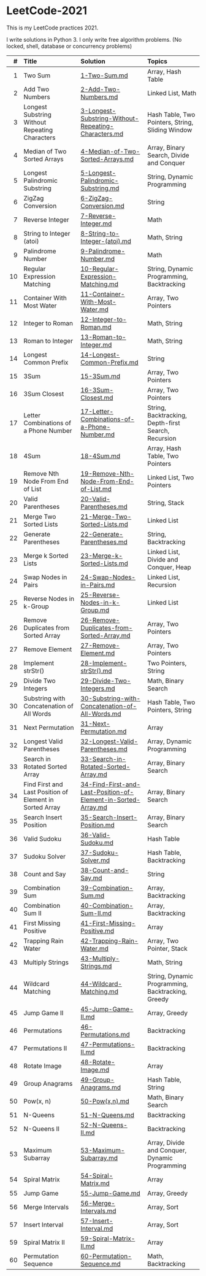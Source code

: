 # LeetCode-2021
This is my LeetCode practices 2021.

I write solutions in Python 3. I only write free algorithm problems. (No locked, shell, database or concurrency problems)

| # | Title | Solution | Topics |
|--:|:------|:---------|:-------|
| 1 | Two Sum | [1-Two-Sum.md](Solutions/1-Two-Sum.md) | Array, Hash Table |
| 2 | Add Two Numbers | [2-Add-Two-Numbers.md](Solutions/2-Add-Two-Numbers.md) | Linked List, Math |
| 3 | Longest Substring Without Repeating Characters | [3-Longest-Substring-Without-Repeating-Characters.md](Solutions/3-Longest-Substring-Without-Repeating-Characters.md) | Hash Table, Two Pointers, String, Sliding Window |
| 4 | Median of Two Sorted Arrays | [4-Median-of-Two-Sorted-Arrays.md](Solutions/4-Median-of-Two-Sorted-Arrays.md) | Array, Binary Search, Divide and Conquer |
| 5 | Longest Palindromic Substring | [5-Longest-Palindromic-Substring.md](Solutions/5-Longest-Palindromic-Substring.md) | String, Dynamic Programming |
| 6 | ZigZag Conversion | [6-ZigZag-Conversion.md](Solutions/6-ZigZag-Conversion.md) | String |
| 7 | Reverse Integer | [7-Reverse-Integer.md](Solutions/7-Reverse-Integer.md) | Math |
| 8 | String to Integer (atoi) | [8-String-to-Integer-(atoi).md](Solutions/8-String-to-Integer-(atoi).md) | Math, String |
| 9 | Palindrome Number | [9-Palindrome-Number.md](Solutions/9-Palindrome-Number.md) | Math |
| 10 | Regular Expression Matching | [10-Regular-Expression-Matching.md](Solutions/10-Regular-Expression-Matching.md) | String, Dynamic Programming, Backtracking |
| 11 | Container With Most Water | [11-Container-With-Most-Water.md](Solutions/11-Container-With-Most-Water.md) | Array, Two Pointers |
| 12 | Integer to Roman | [12-Integer-to-Roman.md](Solutions/12-Integer-to-Roman.md) | Math, String |
| 13 | Roman to Integer | [13-Roman-to-Integer.md](Solutions/13-Roman-to-Integer.md) | Math, String |
| 14 | Longest Common Prefix | [14-Longest-Common-Prefix.md](Solutions/14-Longest-Common-Prefix.md) | String |
| 15 | 3Sum | [15-3Sum.md](Solutions/15-3Sum.md) | Array, Two Pointers |
| 16 | 3Sum Closest | [16-3Sum-Closest.md](Solutions/16-3Sum-Closest.md) | Array, Two Pointers |
| 17 | Letter Combinations of a Phone Number | [17-Letter-Combinations-of-a-Phone-Number.md](Solutions/17-Letter-Combinations-of-a-Phone-Number.md) | String, Backtracking, Depth-first Search, Recursion |
| 18 | 4Sum | [18-4Sum.md](Solutions/18-4Sum.md) | Array, Hash Table, Two Pointers |
| 19 | Remove Nth Node From End of List | [19-Remove-Nth-Node-From-End-of-List.md](Solutions/19-Remove-Nth-Node-From-End-of-List.md) | Linked List, Two Pointers |
| 20 | Valid Parentheses | [20-Valid-Parentheses.md](Solutions/20-Valid-Parentheses.md) | String, Stack |
| 21 | Merge Two Sorted Lists | [21-Merge-Two-Sorted-Lists.md](Solutions/21-Merge-Two-Sorted-Lists.md) | Linked List |
| 22 | Generate Parentheses | [22-Generate-Parentheses.md](Solutions/22-Generate-Parentheses.md) | String, Backtracking |
| 23 | Merge k Sorted Lists | [23-Merge-k-Sorted-Lists.md](Solutions/23-Merge-k-Sorted-Lists.md) | Linked List, Divide and Conquer, Heap |
| 24 | Swap Nodes in Pairs | [24-Swap-Nodes-in-Pairs.md](Solutions/24-Swap-Nodes-in-Pairs.md) | Linked List, Recursion |
| 25 | Reverse Nodes in k-Group | [25-Reverse-Nodes-in-k-Group.md](Solutions/25-Reverse-Nodes-in-k-Group.md) | Linked List |
| 26 | Remove Duplicates from Sorted Array | [26-Remove-Duplicates-from-Sorted-Array.md](Solutions/26-Remove-Duplicates-from-Sorted-Array.md) | Array, Two Pointers |
| 27 | Remove Element | [27-Remove-Element.md](Solutions/27-Remove-Element.md) | Array, Two Pointers |
| 28 | Implement strStr() | [28-Implement-strStr().md](Solutions/28-Implement-strStr().md) | Two Pointers, String |
| 29 | Divide Two Integers | [29-Divide-Two-Integers.md](Solutions/29-Divide-Two-Integers.md) | Math, Binary Search |
| 30 | Substring with Concatenation of All Words | [30-Substring-with-Concatenation-of-All-Words.md](Solutions/30-Substring-with-Concatenation-of-All-Words.md) | Hash Table, Two Pointers, String |
| 31 | Next Permutation | [31-Next-Permutation.md](Solutions/31-Next-Permutation.md) | Array |
| 32 | Longest Valid Parentheses | [32-Longest-Valid-Parentheses.md](Solutions/32-Longest-Valid-Parentheses.md) | Array, Dynamic Programming |
| 33 | Search in Rotated Sorted Array | [33-Search-in-Rotated-Sorted-Array.md](Solutions/33-Search-in-Rotated-Sorted-Array.md) | Array, Binary Search |
| 34 | Find First and Last Position of Element in Sorted Array | [34-Find-First-and-Last-Position-of-Element-in-Sorted-Array.md](Solutions/34-Find-First-and-Last-Position-of-Element-in-Sorted-Array.md) | Array, Binary Search |
| 35 | Search Insert Position | [35-Search-Insert-Position.md](Solutions/35-Search-Insert-Position.md) | Array, Binary Search |
| 36 | Valid Sudoku | [36-Valid-Sudoku.md](Solutions/36-Valid-Sudoku.md) | Hash Table |
| 37 | Sudoku Solver | [37-Sudoku-Solver.md](Solutions/37-Sudoku-Solver.md) | Hash Table, Backtracking |
| 38 | Count and Say | [38-Count-and-Say.md](Solutions/38-Count-and-Say.md) | String |
| 39 | Combination Sum | [39-Combination-Sum.md](Solutions/39-Combination-Sum.md) | Array, Backtracking |
| 40 | Combination Sum II | [40-Combination-Sum-II.md](Solutions/40-Combination-Sum-II.md) | Array, Backtracking |
| 41 | First Missing Positive | [41-First-Missing-Positive.md](Solutions/41-First-Missing-Positive.md) | Array |
| 42 | Trapping Rain Water | [42-Trapping-Rain-Water.md](Solutions/42-Trapping-Rain-Water.md) | Array, Two Pointer, Stack |
| 43 | Multiply Strings | [43-Multiply-Strings.md](Solutions/43-Multiply-Strings.md) | Math, String
| 44 | Wildcard Matching | [44-Wildcard-Matching.md](Solutions/44-Wildcard-Matching.md) | String, Dynamic Programming, Backtracking, Greedy |
| 45 | Jump Game II | [45-Jump-Game-II.md](Solutions/45-Jump-Game-II.md) | Array, Greedy |
| 46 | Permutations | [46-Permutations.md](Solutions/46-Permutations.md) | Backtracking |
| 47 | Permutations II | [47-Permutations-II.md](Solutions/47-Permutations-II.md) | Backtracking |
| 48 | Rotate Image | [48-Rotate-Image.md](Solutions/48-Rotate-Image.md) | Array |
| 49 | Group Anagrams | [49-Group-Anagrams.md](Solutions/49-Group-Anagrams.md) | Hash Table, String |
| 50 | Pow(x, n) | [50-Pow(x,n).md](Solutions/50-Pow(x,n).md) | Math, Binary Search |
| 51 | N-Queens | [51-N-Queens.md](Solutions/51-N-Queens.md) | Backtracking |
| 52 | N-Queens II | [52-N-Queens-II.md](Solutions/52-N-Queens-II.md) | Backtracking |
| 53 | Maximum Subarray | [53-Maximum-Subarray.md](Solutions/53-Maximum-Subarray.md) | Array, Divide and Conquer, Dynamic Programming |
| 54 | Spiral Matrix | [54-Spiral-Matrix.md](Solutions/54-Spiral-Matrix.md) | Array |
| 55 | Jump Game | [55-Jump-Game.md](Solutions/55-Jump-Game.md) | Array, Greedy |
| 56 | Merge Intervals | [56-Merge-Intervals.md](Solutions/56-Merge-Intervals.md) | Array, Sort |
| 57 | Insert Interval | [57-Insert-Interval.md](Solutions/57-Insert-Interval.md) | Array, Sort |
| 59 | Spiral Matrix II | [59-Spiral-Matrix-II.md](Solutions/59-Spiral-Matrix-II.md) | Array |
| 60 | Permutation Sequence | [60-Permutation-Sequence.md](Solutions/60-Permutation-Sequence.md) | Math, Backtracking |
